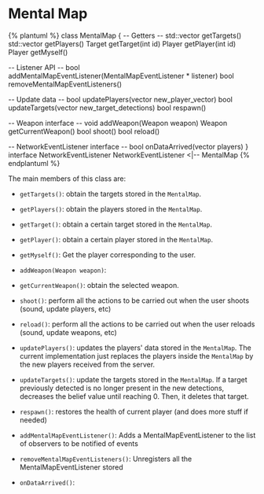 # Mental Map

{% plantuml %}
class MentalMap {
-- Getters --
std::vector<Target> getTargets()
std::vector<Player> getPlayers()
Target getTarget(int id)
Player getPlayer(int id)
Player getMyself()

-- Listener API --
bool addMentalMapEventListener(MentalMapEventListener * listener)
bool removeMentalMapEventListeners()

-- Update data --
bool updatePlayers(vector<Player> new_player_vector)
bool updateTargets(vector<Target> new_target_detections)
bool respawn()

-- Weapon interface --
void addWeapon(Weapon weapon)
Weapon getCurrentWeapon()
bool shoot()
bool reload()

-- NetworkEventListener interface --
bool onDataArrived(vector<Player> players)
}
interface NetworkEventListener
NetworkEventListener <|-- MentalMap
{% endplantuml %}

The main members of this class are:

* `getTargets()`: obtain the targets stored in the `MentalMap`.
* `getPlayers()`:  obtain the players stored in the `MentalMap`.
* `getTarget()`:  obtain a certain target stored in the `MentalMap`.
* `getPlayer()`: obtain a certain player stored in the `MentalMap`.
* `getMyself()`: Get the player corresponding to the user.


* `addWeapon(Weapon weapon)`: 
* `getCurrentWeapon()`: obtain the selected weapon.
* `shoot()`:  perform all the actions to be carried out when the user shoots (sound, update players, etc)
* `reload()`: perform all the actions to be carried out when the user reloads (sound, update weapons, etc)


* `updatePlayers()`: updates the players' data stored in the `MentalMap`. The current implementation just replaces the players inside the `MentalMap` by the new players received from the server.
* `updateTargets()`: update the targets stored in the `MentalMap`. If a target previously detected is no longer present in the new detections, decreases the belief value until reaching 0. Then, it deletes that target.
* `respawn()`: restores the health of current player (and does more stuff if needed)


* `addMentalMapEventListener()`: Adds a MentalMapEventListener to the list of observers to be notified of events
* `removeMentalMapEventListeners()`: Unregisters all the MentalMapEventListener stored


* `onDataArrived()`:
